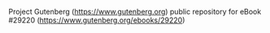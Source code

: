 Project Gutenberg (https://www.gutenberg.org) public repository for eBook #29220 (https://www.gutenberg.org/ebooks/29220)
